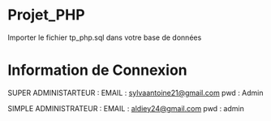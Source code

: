 # Projet_PHP


Importer le fichier tp_php.sql dans votre base de données

# Information de Connexion

SUPER ADMINISTARTEUR : 
        EMAIL : sylvaantoine21@gmail.com
        pwd : Admin

SIMPLE ADMINISTRATEUR : 
        EMAIL : aldiey24@gmail.com
        pwd : admin


